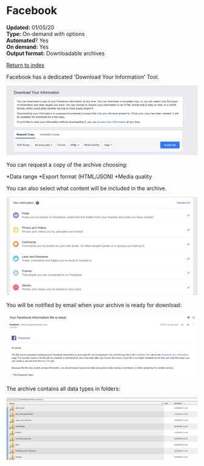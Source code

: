 # Facebook

**Updated:** 01/05/20 <br/>
**Type:** On-demand with options <br/>
**Automated**? Yes <br/>
**On demand:** Yes <br/>
**Output format:** Downloadable archives 

[Return to index](https://github.com/danielrosehilljlm/CloudBackupApproaches)

Facebook has a dedicated 'Download Your Information' Tool.

![FB](/images/fb_1.png)

You can request a copy of the archive choosing:

*Data range
*Export format (HTML/JSON)
*Media quality

You can also select what content will be included in the archive. 

![FB](/images/fb_2.png)

You will be notified by email when your archive is ready for download:

![FB](/images/fb_4.png)

The archive contains all data types in folders:

![FB](/images/fb_3.png)
